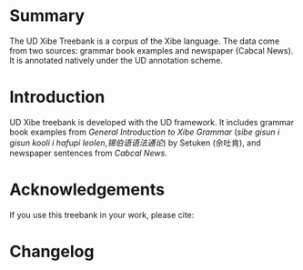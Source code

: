 # Summary

The UD Xibe Treebank is a corpus of the Xibe language. The data come from two sources: grammar book examples and newspaper (Cabcal News). It is annotated natively under the UD annotation scheme.

# Introduction

UD Xibe treebank is developed with the UD framework. It includes grammar book examples from *General Introduction to Xibe Grammar* (*sibe gisun i gisun kooli i hafupi leolen*,*锡伯语语法通论*) by Setuken (佘吐肯), and newspaper sentences from *Cabcal News*.

# Acknowledgements

If you use this treebank in your work, please cite:



# Changelog


